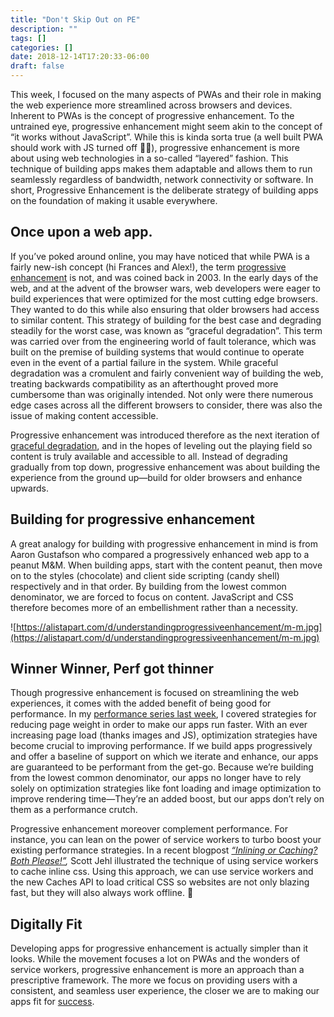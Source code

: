 ```yaml
---
title: "Don't Skip Out on PE"
description: ""
tags: []
categories: []
date: 2018-12-14T17:20:33-06:00
draft: false
---
```


This week, I focused on the many aspects of PWAs and their role in making the web experience more streamlined across browsers and devices. Inherent to PWAs is the concept of progressive enhancement. To the untrained eye, progressive enhancement might seem akin to the concept of “it works without JavaScript”. While this is kinda sorta true (a well built PWA should work with JS turned off 🤞🏾), progressive enhancement is more about using web technologies in a so-called “layered” fashion. This technique of building apps makes them adaptable and allows them to run seamlessly regardless of bandwidth, network connectivity or software. In short, Progressive Enhancement is the deliberate strategy of building apps on the foundation of making it usable everywhere.

## Once upon a web app.

If you’ve poked around online, you may have noticed that while PWA is a fairly new-ish concept (hi Frances and Alex!), the term [progressive enhancement](https://en.wikipedia.org/wiki/Progressive_enhancement) is not, and was coined back in 2003. In the early days of the web, and at the advent of the browser wars, web developers were eager to build experiences that were optimized for the most cutting edge browsers. They wanted to do this while also ensuring that older browsers had access to similar content. This strategy of building for the best case and degrading steadily for the worst case, was known as “graceful degradation”. This term was carried over from the engineering world of fault tolerance, which was built on the premise of building systems that would continue to operate even in the event of a partial failure in the system. While graceful degradation was a cromulent and fairly convenient way of building the web, treating backwards compatibility as an afterthought proved more cumbersome than was originally intended. Not only were there numerous edge cases across all the different browsers to consider, there was also the issue of making content accessible.

Progressive enhancement was introduced therefore as the next iteration of [graceful degradation](https://en.wikipedia.org/wiki/Graceful_degradation), and in the hopes of leveling out the playing field so content is truly available and accessible to all. Instead of degrading gradually from top down, progressive enhancement was about building the experience from the ground up—build for older browsers and enhance upwards.

## Building for progressive enhancement

A great analogy for building with progressive enhancement in mind is from Aaron Gustafson who compared a progressively enhanced web app to a peanut M&M. When building apps, start with the content peanut, then move on to the styles (chocolate) and client side scripting (candy shell) respectively and in that order. By building from the lowest common denominator, we are forced to focus on content. JavaScript and CSS therefore becomes more of an embellishment rather than a necessity.

![https://alistapart.com/d/understandingprogressiveenhancement/m-m.jpg](https://alistapart.com/d/understandingprogressiveenhancement/m-m.jpg)

## Winner Winner, Perf got thinner

Though progressive enhancement is focused on streamlining the web experiences, it comes with the added benefit of being good for performance. In my [performance series last week](http://shortdiv.com/tags/performance/), I covered strategies for reducing page weight in order to make our apps run faster. With an ever increasing page load (thanks images and JS), optimization strategies have become crucial to improving performance. If we build apps progressively and offer a baseline of support on which we iterate and enhance, our apps are guaranteed to be performant from the get-go. Because we’re building from the lowest common denominator, our apps no longer have to rely solely on optimization strategies like font loading and image optimization to improve rendering time—They’re an added boost, but our apps don’t rely on them as a performance crutch.

Progressive enhancement moreover complement performance. For instance, you can lean on the power of service workers to turbo boost your existing performance strategies. In a recent blogpost [_“Inlining or Caching? Both Please!”_](https://www.filamentgroup.com/lab/inlining-cache.html)_,_ Scott Jehl illustrated the technique of using service workers to cache inline css. Using this approach, we can use service workers and the new Caches API to load critical CSS so websites are not only blazing fast, but they will also always work offline. 🤯

## Digitally Fit

Developing apps for progressive enhancement is actually simpler than it looks. While the movement focuses a lot on PWAs and the wonders of service workers, progressive enhancement is more an approach than a prescriptive framework. The more we focus on providing users with a consistent, and seamless user experience, the closer we are to making our apps fit for [success](https://medium.com/@AaronGustafson/the-true-cost-of-progressive-enhancement-d395b6502979).
